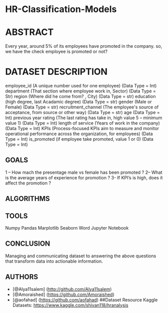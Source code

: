 # HR-Classification-Models
# ABSTRACT 
Every year, around 5% of its employees have promoted in the company. so, we have the check employee is promoted or not?

# DATASET DESCRIPTION
employee_id (A unique number used for one employee) (Data Type = Int)
department (That section where employee work in, Sector) (Data Type = Str)
region (Where did he come from? , City) (Data Type = str)
education (high degree, last Acadamic degree) (Data Type = str)
gender (Male or Female) (Data Type = str)
recruitment_channel (The employee's source of acceptance, from source or other way) (Data Type = str)
age (Data Type = Int)
 previous year rating (The last rating has take in, high value 5 – minimum value 1) (Data Type = Int)
length of service (Years of work in the company) (Data Type = Int)
KPIs (Process-focused KPIs aim to measure and monitor operational performance across the organization, for employees) (Data Type = Int)
is_promoted (if employee take promoted, value 1 or 0) (Data Type = Int)


## GOALS
1	– How mach the presentage male vs female has been promoted ?
2– What is the average years of experience for promotion ? 
3- If KPI’s is high, does it affect the promotion ?


## ALGORITHMS
## TOOLS
Numpy
Pandas
Marplotlib
Seaborn
Word
Jupyter Notebook

## CONCLUSION
Managing and communicating dataset to answering the above questions that transform data into actionable information.

## AUTHORS
- [@Alya11salem] (http://github.com/Alya11salem)
- [@Amoraished] (https://github.com/Amoraished)
- [@aofahad] (https://github.com/aofahad)
##Dataset Resource
Kaggle Datasets: https://www.kaggle.com/shivan118/hranalysis
